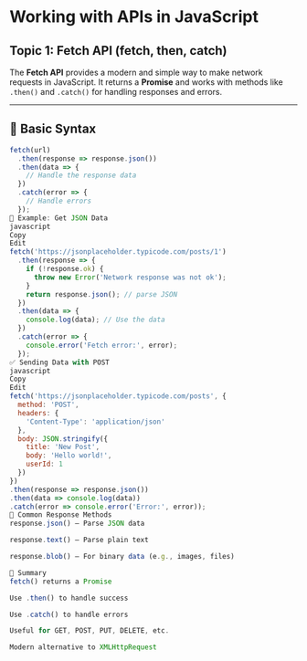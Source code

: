 # Working with APIs in JavaScript  
## Topic 1: Fetch API (fetch, then, catch)

The **Fetch API** provides a modern and simple way to make network requests in JavaScript. It returns a **Promise** and works with methods like `.then()` and `.catch()` for handling responses and errors.

---

## 🔹 Basic Syntax

```javascript
fetch(url)
  .then(response => response.json())
  .then(data => {
    // Handle the response data
  })
  .catch(error => {
    // Handle errors
  });
🧠 Example: Get JSON Data
javascript
Copy
Edit
fetch('https://jsonplaceholder.typicode.com/posts/1')
  .then(response => {
    if (!response.ok) {
      throw new Error('Network response was not ok');
    }
    return response.json(); // parse JSON
  })
  .then(data => {
    console.log(data); // Use the data
  })
  .catch(error => {
    console.error('Fetch error:', error);
  });
✅ Sending Data with POST
javascript
Copy
Edit
fetch('https://jsonplaceholder.typicode.com/posts', {
  method: 'POST',
  headers: {
    'Content-Type': 'application/json'
  },
  body: JSON.stringify({
    title: 'New Post',
    body: 'Hello world!',
    userId: 1
  })
})
.then(response => response.json())
.then(data => console.log(data))
.catch(error => console.error('Error:', error));
🔸 Common Response Methods
response.json() – Parse JSON data

response.text() – Parse plain text

response.blob() – For binary data (e.g., images, files)

🧾 Summary
fetch() returns a Promise

Use .then() to handle success

Use .catch() to handle errors

Useful for GET, POST, PUT, DELETE, etc.

Modern alternative to XMLHttpRequest

